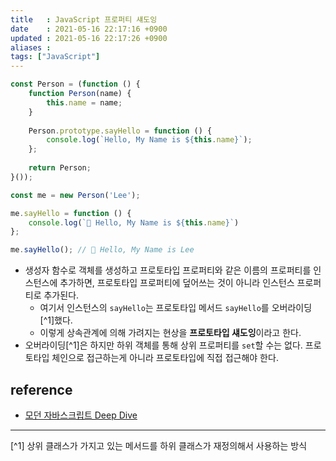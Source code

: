 ```yaml
---
title   : JavaScript 프로퍼티 섀도잉
date    : 2021-05-16 22:17:16 +0900
updated : 2021-05-16 22:17:26 +0900
aliases : 
tags: ["JavaScript"]
---
```


```javascript
const Person = (function () {
    function Person(name) {
	    this.name = name; 
	}
	
	Person.prototype.sayHello = function () {
	    console.log(`Hello, My Name is ${this.name}`);
	};
	
	return Person; 
}());

const me = new Person('Lee');

me.sayHello = function () {
	console.log(`🤙 Hello, My Name is ${this.name}`)
};

me.sayHello(); // 🤙 Hello, My Name is Lee
```

- 생성자 함수로 객체를 생성하고 프로토타입 프로퍼티와 같은 이름의 프로퍼티를 인스턴스에 추가하면, 프로토타입 프로퍼티에 덮어쓰는 것이 아니라 인스턴스 프로퍼티로 추가된다.  
	- 여기서 인스턴스의 `sayHello`는 프로토타입 메서드 `sayHello`를 오버라이딩[^1]했다. 
	- 이렇게 상속관계에 의해 가려지는 현상을 **프로토타입 섀도잉**이라고 한다.  
- 오버라이딩[^1]은 하지만 하위 객체를 통해 상위 프로퍼티를 `set`할 수는 없다. 프로토타입 체인으로 접근하는게 아니라 프로토타입에 직접 접근해야 한다. 

## reference
- [모던 자바스크립트 Deep Dive](http://www.kyobobook.co.kr/product/detailViewKor.laf?ejkGb=KOR&mallGb=KOR&barcode=9791158392239&orderClick=LEa&Kc=)

---
[^1] 상위 클래스가 가지고 있는 메서드를 하위 클래스가 재정의해서 사용하는 방식



